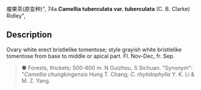 瘤果茶(原变种)",
74a.**Camellia tuberculata var. tuberculata** (C. B. Clarke) Ridley",

## Description
Ovary white erect bristlelike tomentose; style grayish white bristlelike tomentose from base to middle or apical part. Fl. Nov-Dec, fr. Sep.

> ●  Forests, thickets; 500-800 m. N Guizhou, S Sichuan.
  "Synonym": "*Camellia chungkingensis* Hung T. Chang; *C. rhytidophylla* Y. K. Li &amp; M. Z. Yang.
